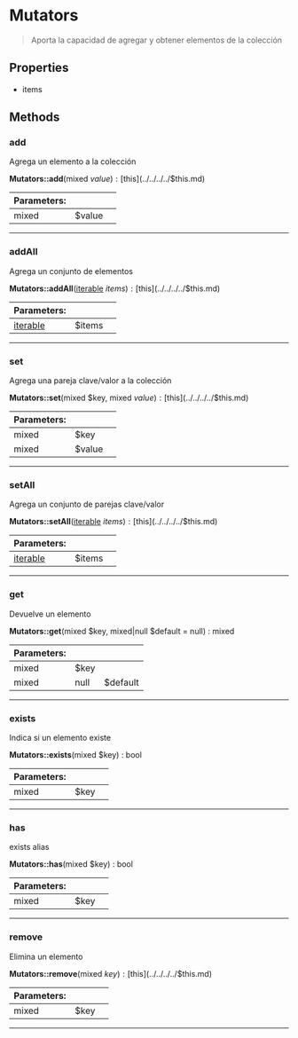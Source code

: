 
                                                                                                                                            
    
# Mutators


> Aporta la capacidad de agregar y obtener elementos de la colección
>
> 






## Properties
- items


## Methods

### add
Agrega un elemento a la colección


**Mutators::add**(mixed $value) : [$this](../../../../$this.md)


|Parameters: | | |
| --- | --- | --- |
|mixed |$value |  |

---


### addAll
Agrega un conjunto de elementos


**Mutators::addAll**([iterable](../../../../iterable.md) $items) : [$this](../../../../$this.md)


|Parameters: | | |
| --- | --- | --- |
|[iterable](../../../../iterable.md) |$items |  |

---


### set
Agrega una pareja clave/valor a la colección


**Mutators::set**(mixed $key, mixed $value) : [$this](../../../../$this.md)


|Parameters: | | |
| --- | --- | --- |
|mixed |$key |  |
|mixed |$value |  |

---


### setAll
Agrega un conjunto de parejas clave/valor


**Mutators::setAll**([iterable](../../../../iterable.md) $items) : [$this](../../../../$this.md)


|Parameters: | | |
| --- | --- | --- |
|[iterable](../../../../iterable.md) |$items |  |

---


### get
Devuelve un elemento


**Mutators::get**(mixed $key, mixed|null $default = null) : mixed


|Parameters: | | |
| --- | --- | --- |
|mixed |$key |  |
|mixed|null |$default |  |

---


### exists
Indica si un elemento existe


**Mutators::exists**(mixed $key) : bool


|Parameters: | | |
| --- | --- | --- |
|mixed |$key |  |

---


### has
exists alias


**Mutators::has**(mixed $key) : bool


|Parameters: | | |
| --- | --- | --- |
|mixed |$key |  |

---


### remove
Elimina un elemento


**Mutators::remove**(mixed $key) : [$this](../../../../$this.md)


|Parameters: | | |
| --- | --- | --- |
|mixed |$key |  |

---


                                                                                                                                                                                                                                                                                                                                                                                                            
    
                                                                                                                                                                                                                                                                             
                